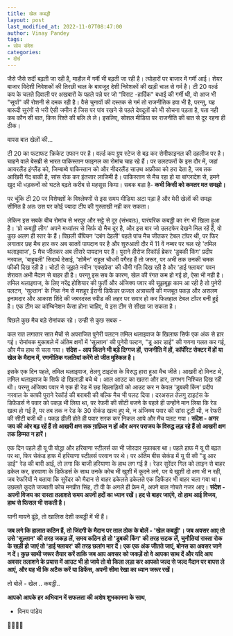```yaml
---
title: खेल कबड्डी
layout: post
last_modified_at: 2022-11-07T08:47:00
author: Vinay Pandey
tags:
- सोम संदेश
categories:
- दीर्घ
---
```

जैसे जैसे सर्दी बढ़ती जा रही है, माहौल में गर्मी भी बढ़ती जा रही है। त्योहारों पर बाजार में गर्मी आई। शेयर बाजार विदेशी निवेशकों की तिरछी चाल के बावजूद देशी निवेशकों की खड़ी चाल से गर्म है। टी 20 वर्ल्ड कप के चलते दिवाली पर अखबारों के पहले पन्ने पर जो "विराट -हार्दिक" बधाई की गर्मी थी, वो आज भी "सूर्या" की रोशनी से दमक रही है। वैसे चुनावों की दस्तक से गर्म तो राजनीतिक हवा भी है, परन्तु, यह बारूदी सुरंगों से भरी ऐसी जमीन है जिस पर पांव रखने से पहले देवदूतों को भी सोचना पड़ता है, पता नही कब कौन सी बात, किस रिश्ते की बलि ले ले। इसलिए, सोशल मीडिया पर राजनीति की बात से दूर रहना ही ठीक। 

वापस बात खेलों की...

टी 20 का फटाफट क्रिकेट उफान पर है। वर्ल्ड कप ग्रुप स्टेज से बढ़ कर सेमीफाइनल की दहलीज पर है। चाहने वाले बेसब्री से भारत पाकिस्तान फाइनल का रोमांच चाह रहे हैं। पर उलटफरों के इस दौर में, जहां आयरलैंड इंग्लैंड को, जिम्बाब्वे पाकिस्तान को और नीदरलैंड साउथ अफ्रीका को हरा देता है, जब तक आखिरी गेंद बाकी है, सांस रोक कर इंतजार लाजिमी है। पाकिस्तान से मैच रहा हो या बांग्लादेश से, हमने खुद भी धड़कनों को घटते बढ़ते करीब से महसूस किया।  सबक बडा है- **कभी किसी को कमतर मत समझो।**

पर चूंकि टी 20 पर विशेषज्ञों के विश्लेषणों से इस समय मीडिया अटा पड़ा है और मेरी खेलों की समझ सीमित है अतः उस पर कोई ज्यादा टीप की गुस्ताखी नही कर सकता। 

लेकिन इस सबके बीच रोमांच से भरपूर और सट्टे से दूर (संभवतः), पारंपरिक कबड्डी का रंग भी खिला हुआ है। 'प्रो कबड्डी लीग' अपने मध्यांतर से सिर्फ दो मैच दूर है, और इस बार जो उलटफेर देखने मिल रहें हैं, वो कुछ अलग ही स्तर के हैं। पिछली चैंपियन 'दबंग देहली' पहले पांच मैच जीतकर टेबल टॉपर थी, पर फिर लगातार छह मैच हार कर अब सातवें पायदान पर है और शुरुआती दौर में 11 वें नम्बर पर चल रहे 'तमिल थलाइवाज', 5 मैच जीतकर अब तीसरे पायदान पर हैं। पुराने हीरोज रिकॉर्ड ब्रेकर 'डुबकी किंग' प्रदीप नरवाल, 'बाहुबली' सिदार्थ देसाई, 'शोमैन' राहुल चौधरी वगैरह हैं तो जरूर, पर अभी तक उनकी चमक फीकी दिख रही है। चोटों से जूझते नवीन 'एक्सप्रेस' की धीमी गति दिख रही है और 'हाई फ्लायर' पवन शेरावत अभी मैदान से बाहर ही है।  परन्तु इस सब के कारण, खेल की रंगत कम हो गई हो, ऐसा भी नही है। तमिल थलाइवाज, के लिए नरेंद्र होशियार की फुर्ती और अंजिक्य पवार की सूझबूझ काम आ रही है तो पुनेरी पलटन, 'सुल्तान' के निक नेम से मशहूर ईरानी डिफेंडर फ़जल अत्राचली की मजबूत पकड़ और असलम इनामदार और आकाश शिंदे की जबरदस्त स्पीड की लहर पर सवार हो कर फिलहाल टेबल टॉपर बनी हुई है। एक टीम का कॉम्बिनेशन कैसा होना चाहिए, ये इस टीम से सीखा जा सकता है। 

पिछले कुछ मैच बड़े रोमांचक रहे। उन्ही से कुछ सबक -

कल रात लगातार सात मैचों से अपराजित पुनेरी पलटन तमिल थलाइवाज के खिलाफ सिर्फ एक अंक से हार गई। रोमांचक मुकाबले में अंतिम क्षणों में 'सुल्तान' की पुनेरी पल्टन, "डू आर डाई" की गणना गलत कर गई, और मैच हाथ से चला गया। **संदेश - आप कितने भी बड़े दिग्गज हों, राजनीति में हों, कॉर्पोरेट सेक्टर में हों या खेल के मैदान में, रणनीतिक गलतियां करेंगे तो जीत मुश्किल है।** 

इसके एक दिन पहले, तमिल थलाइवाज, तेलगु टाइटंस के विरुद्ध हारा हुआ मैच जीते। आखरी दो मिनट थे, तमिल थलाइवाज के सिर्फ दो खिलाड़ी बचे थे। आल आउट का खतरा और हार, लगभग निश्चित दिख रही थी। परन्तु अंजिक्य पवार ने एक ही रेड में छह खिलाड़ियों को आउट कर न केवल 'डुबकी किंग' प्रदीप नरवाल के काफी पुराने रेकॉर्ड की बराबरी की बल्कि मैच भी पलट दिया। दरअसल तेलगु टाइटंस के डिफेंडर्स ने पवार को पकड़ भी लिया था, पर रेफरी की सीटी बजने के पहले ही उन्होंने मान लिया कि रेड खत्म हो गई है, पर तब तक न रेड के 30 सेकंड खत्म हुए थे, न अंजिक्य पवार की सांस टूटी थी, न रेफरी की सीटी बजी थी। पकड़ ढीली होते ही पवार सरक कर निकल आये और मैच पलट गया। **संदेश - अगर जय की ओर बढ़ रहें हैं तो आखरी क्षण तक ग़ाफ़िल न हों और अगर पराजय के विरुद्ध लड़ रहे हैं तो आखरी क्षण तक हिम्मत न हारें।**

एक दिन पहले ही यू पी योद्धा और हरियाणा स्टीलर्स का भी जोरदार मुकाबला था। पहले हाफ में यू पी बढ़त पर था, फिर सेकंड हाफ में हरियाणा स्टीलर्स परवान पर थे। पर अंतिम बीस सेकंड में यू पी की "डू आर डाई" रेड की बारी आई, तो लगा कि बाजी हरियाणा के हाथ लग गई है। रेडर सुरेंदर गिल को लाइन से बाहर ढकेल कर, हरयाणा के डिफेंडर्स के साथ उनके कोच भी खुशी में कूदने लगे, पर ये खुशी दो क्षण भी न रही, जब रेफरियों ने बताया कि सुरेंदर को मैदान से बाहर ढकेलते ढकेलते एक डिफेंडर भी बाहर चला गया था। उछलते कूदते जज्बाती कोच मनप्रीत सिंह, टी वी के अगले ही फ्रेम में, अपने बाल नोचते नजर आए। **संदेश - अपनी विजय का रास्ता तलाशते समय अपनी हदों का ध्यान रखें। हद से बाहर जाएंगे, तो हाथ आई विजय, हाथ से फिसल भी सकती है।**

यानी मायने ढूंढे, तो खालिस देशी कबड्डी में भी हैं। 

**जब लगे कि हालात कठिन हैं, तो जिंदगी के मैदान पर ताल ठोक के बोलें - 'खेल कबड्डी'। जब अवसर आए तो उसे 'सुल्तान'  की तरह जकड़ लें, समय कठिन हो तो 'डुबकी किंग' की तरह सटक लें, चुनौतियां रास्ता रोक के खड़ी हो जाएं तो 'हाई फ्लायर' की तरह छलांग मार दें। एक एक अंक जीतते जाएं, बोनस का अवसर जाने न दें। कुछ साथी जरूर तैयार करें ताकि जब आप अवसर को जकड़ें तो वे आपका साथ दें और यदि आप अवसर तलाशने  के प्रयास में आउट भी हो जाये तो वो किला लड़ा कर आपको जल्द से जल्द मैदान पर  वापस ले आएं, और यह भी कि अटैक करें या डिफेंस, अपनी सीमा रेखा का ध्यान जरूर रखें।** 

तो बोलें -   खेल .. कबड्डी..

**आपको आपके हर अभियान में सफलता की अशेष शुभकामना के साथ**,

- विनय पांडेय

🙏🌷🌷🙏


